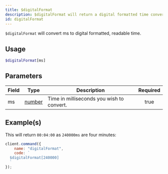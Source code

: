 ```yaml
---
title: $digitalFormat
description: $digitalFormat will return a digital formatted time converted from ms.
id: digitalFormat
---
```


`$digitalFormat` will convert ms to digital formatted, readable time.

## Usage

```php
$digitalFormat[ms]
```

## Parameters

| Field | Type                                                                                              | Description                               | Required |
| ----- | ------------------------------------------------------------------------------------------------- | ----------------------------------------- | :------: |
| ms    | [number](https://developer.mozilla.org/en-US/docs/Web/JavaScript/Reference/Global_Objects/Number) | Time in milliseconds you wish to convert. |   true   |

## Example(s)

This will return `00:04:00` as `240000ms` are four minutes:

```javascript
client.command({
    name: "digitalFormat",
    code: `
  $digitalFormat[240000]
  `
});
```
